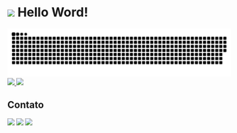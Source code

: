 <h1><img src="https://emojis.slackmojis.com/emojis/images/1531849430/4246/blob-sunglasses.gif?1531849430" width="30"/> Hello Word! </h1>

<a href="https://github.com/HardDevInfo">
  <img src="https://github.com/dliocode/dliocode/blob/main/assets/github-contribution-grid-snake.svg"/>
  <img src="https://github-readme-stats.vercel.app/api/top-langs/?username=harddevinfo&layout=compact&langs_count=8&theme=dark"/>
  <img src="https://github-profile-summary-cards.vercel.app/api/cards/profile-details?username=harddevinfo&theme=vue"/>
</a>


## Contato
<a href="https://instagram.com/_harddev" target="_blank"><img src="https://img.shields.io/badge/-Instagram-%23E4405F?style=for-the-badge&logo=instagram&logoColor=white" target="_blank"></a>
<a href = "mailto:renato@harddev.org"><img src="https://img.shields.io/badge/Gmail-D14836?style=for-the-badge&logo=gmail&logoColor=white" target="_blank"></a>
<a href="https://www.linkedin.com/in/harddev" target="_blank"><img src="https://img.shields.io/badge/-LinkedIn-%230077B5?style=for-the-badge&logo=linkedin&logoColor=white" target="_blank"></a>